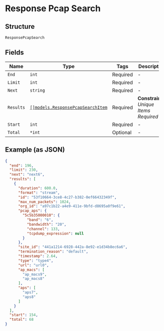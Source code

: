 
# Response Pcap Search

## Structure

`ResponsePcapSearch`

## Fields

| Name | Type | Tags | Description |
|  --- | --- | --- | --- |
| `End` | `int` | Required | - |
| `Limit` | `int` | Required | - |
| `Next` | `string` | Required | - |
| `Results` | [`[]models.ResponsePcapSearchItem`](../../doc/models/response-pcap-search-item.md) | Required | **Constraints**: *Unique Items Required* |
| `Start` | `int` | Required | - |
| `Total` | `*int` | Optional | - |

## Example (as JSON)

```json
{
  "end": 196,
  "limit": 230,
  "next": "next6",
  "results": [
    {
      "duration": 600.0,
      "format": "stream",
      "id": "53f10664-3ce8-4c27-b382-0ef66432349f",
      "max_num_packets": 1024,
      "org_id": "a97c1b22-a4e9-411e-9bfd-d8695a0f9e61",
      "pcap_aps": {
        "5c5b35000010": {
          "band": "6",
          "bandwidth": "20",
          "channel": 133,
          "tcpdump_expression": null
        }
      },
      "site_id": "441a1214-6928-442a-8e92-e1d34b8ec6a6",
      "termination_reason": "default",
      "timestamp": 2.64,
      "type": "type4",
      "url": "url0",
      "ap_macs": [
        "ap_macs9",
        "ap_macs8"
      ],
      "aps": [
        "aps7",
        "aps8"
      ]
    }
  ],
  "start": 154,
  "total": 68
}
```

